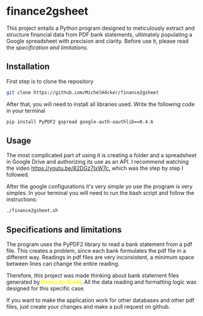 # finance2gsheet
This project entails a Python program designed to meticulously extract and structure financial data from PDF bank statements, ultimately populating a Google spreadsheet with precision and clarity. Before use it, please read the *specification and limitations*.

## Installation
First step is to clone the repository
    
```bash
git clone https://github.com/MichelH4cker/finance2gsheet 
```

After that, you will need to install all libraries used. Write the following code in your terminal

```bash
pip install PyPDF2 gspread google-auth-oauthlib==0.4.6

```

## Usage 
The most complicated part of using it is creating a folder and a spreadsheet in Google Drive and authorizing its use as an API. I recommend watching the video https://youtu.be/82DGz7IxW7c, which was the step by step I followed.

After the google configurations it's very simple yo use the program is very simples. In your terminal you will need to run the bash script and follow the instructions:

```bash
./finance2gsheet.sh
```

## Specifications and limitations
The program uses the PyPDF2 library to read a bank statement from a pdf file. This creates a problem, since each bank formulates the pdf file in a different way. Readings in pdf files are very inconsistent, a minimum space between lines can change the entire reading.

Therefore, this project was made thinking about bank statement files generated by <span style="color:Yellow"><b>Banco do Brasil</b></span>. All the data reading and formatting logic was designed for this specific case.

If you want to make the application work for other databases and other pdf files, just create your changes and make a pull request on github.